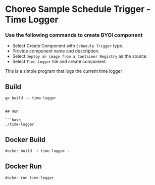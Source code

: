 # Choreo Sample Schedule Trigger - Time Logger

### Use the following commands to create BYOI component

- Select Create Component with `Schedule Trigger` type.
- Provide component name and description.
- Select `Deploy an image from a Container Registry` as the source.
- Select `Time Logger` tile and create component.

This is a simple program that logs the current time logger

## Build

```bash
go build -o time-logger
```
```

## Run

```bash
./time-logger
```

## Docker Build

```bash
docker build -t time-logger .
```

## Docker Run

```bash
docker run time-logger
```
